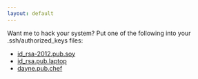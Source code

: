 ```yaml
---
layout: default
---
```


Want me to hack your system?  Put one of the following into your .ssh/authorized_keys files:

* [id_rsa-2012.pub.soy](id_rsa-2012.pub.soy.txt)
* [id_rsa.pub.laptop](id_rsa.pub.laptop.txt)
* [dayne.pub.chef](dayne.pub.chef.txt)
